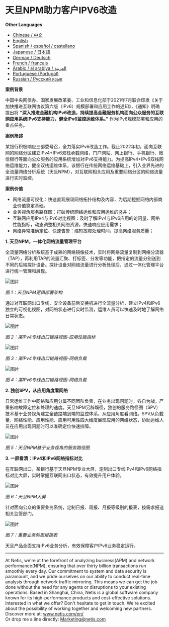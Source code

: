 # 天旦NPM助力客户IPV6改造

**Other Languages**

+ [Chinese / 中文](https://github.com/lvdeshuii/OverFlow/blob/main/docs/zh/Netis-NPM-Empowers-Customers-IPv6-Upgrade-zh.md)
+ [English](https://github.com/lvdeshuii/OverFlow/blob/main/docs/en/Netis-NPM-Empowers-Customers-IPv6-Upgrade-en.md)
+ [Spanish / español / castellano](https://github.com/lvdeshuii/OverFlow/blob/main/docs/es/Netis-NPM-Empowers-Customers-IPv6-Upgrade-es.md)
+ [Japanese / 日本語](https://github.com/lvdeshuii/OverFlow/blob/main/docs/ja/Netis-NPM-Empowers-Customers-IPv6-Upgrade-ja.md)
+ [German / Deutsch](https://github.com/lvdeshuii/OverFlow/blob/main/docs/de/Netis-NPM-Empowers-Customers-IPv6-Upgrade-de.md)
+ [French / français](https://github.com/lvdeshuii/OverFlow/blob/main/docs/fr/Netis-NPM-Empowers-Customers-IPv6-Upgrade-fr.md)
+ [Arabic / al arabiya / العربية](https://github.com/lvdeshuii/OverFlow/blob/main/docs/ar/Netis-NPM-Empowers-Customers-IPv6-Upgrade-ar.md)
+ [Portuguese (Portugal)](https://github.com/lvdeshuii/OverFlow/blob/main/docs/pt/Netis-NPM-Empowers-Customers-IPv6-Upgrade-pt.md)
+ [Russian / Русский язык](https://github.com/lvdeshuii/OverFlow/blob/main/docs/ru/Netis-NPM-Empowers-Customers-IPv6-Upgrade-ru.md)

**案例背景**

中国中央网信办、国家发展改革委、工业和信息化部于2021年7月联合印发《关于加快推进互联网协议第六版（IPv6）规模部署和应用工作的通知》，《通知》明确提出将 **“深入推进金融机构IPv6改造，持续提高金融服务机构面向公众服务的互联网应用系统IPv6支持能力，健全IPv6监控运维体系。”** 作为IPv6规模部署和应用的重点任务。

**案例简述**

某银行积极响应三部委号召，全力落实IPv6改造工作。截止2022年初，面向互联网的网络分区建立IPv4+IPv6双栈承载网络，门户网站、网上银行、手机银行、微信银行等面向公众服务的应用系统增加对IPv6支持能力。为提高IPv4+IPv6双栈网络运维能力，健全双栈运维体系，该银行在传统网络运维基础上，引入业界先进的全流量网络分析系统（天旦NPM），对互联网相关应用及重要网络分区的网络流量进行实时监控。

**案例价值**

- 网络流量可视化：快速直观展现网络拓扑结构及内容，为后期挖掘网络内部商业价值奠定基础。
- 业务视角服务路径图：打破传统网络运维和应用运维的竖井；
- 互联网应用IPv4与IPv6对比视图：及时了解IPv4与IPv6应用的访问量、网络性能指标，动态调整相关网络资源，快速响应应用需求；
- 网络异常准确定位、快速告警：缩短故障处理时间，提高网络服务质量；

**1. 天旦NPM，一体化网络流量管理平台**

全流量网络分析系统基于成熟的网络镜像技术，实时将网络流量复制到网络分流器（TAP），再利用TAP的流量汇聚、打标签、分发等功能，把指定的流量分别送到不同的后端探针设备。探针设备对网络流量进行分析处理后，通过一体化管理平台进行统一管理和展现。

![图片](https://mmbiz.qpic.cn/mmbiz_png/o672k3fsicq3hHmITGktAGic9O31RicFkrdmOY8s0Zx1QLXLJAwZPCTCVweXBzFohlQVec4ZWSD75iafRL0nuxPedQ/640?wx_fmt=png&wxfrom=5&wx_lazy=1&wx_co=1)

*图 1：天旦NPM逻辑部署架构*



通过对互联网出口专线、安全设备前后交换机进行全流量分析，建立IPv4和IPv6独立的可视化视图，对网络状态进行实时监测，运维人员可以快速及时地了解网络日常状态。

![图片](https://mmbiz.qpic.cn/mmbiz_png/o672k3fsicq3hHmITGktAGic9O31RicFkrdzV9UeJb7j2j2MdKqialiaWyAg8aaWdNAnxxkH5ibOpcL3mykCg1G68bPA/640?wx_fmt=png&wxfrom=5&wx_lazy=1&wx_co=1)

*图 2：某IPv4专线出口链路视图-应用性能指标*

![图片](https://mmbiz.qpic.cn/mmbiz_png/o672k3fsicq3hHmITGktAGic9O31RicFkrdLebyqoTAYIJEwomHz2EAtVUYrickXjJ57I8POcGUIXDL3wg7TzyibD6w/640?wx_fmt=png&wxfrom=5&wx_lazy=1&wx_co=1)

*图 3：某IPv4专线出口链路视图-网络负载*

![图片](https://mmbiz.qpic.cn/mmbiz_png/o672k3fsicq3hHmITGktAGic9O31RicFkrdNd5IJZE9kThvyGBOKXnLbicb8h9yHh7gQZXriboIntLgvIXEjXSFLUrQ/640?wx_fmt=png&wxfrom=5&wx_lazy=1&wx_co=1)

*图 4：某IPv6专线出口链路视图-网络负载*

**2. 独创SPV，从应用角度看网络**

日常运维工作中网络和应用分属不同团队负责，在业务出现问题时，各自为战，严重影响故障定位和处理的速度。天旦NPM另辟蹊径，独创的服务路径图（SPV）技术基于业务视角建立全链路端到端的监控体系，从应用角度看网络。SPV从负载量、网络性能、应用性能、应用可用性四大维度展现应用的网络状态，协助运维人员在应用出现问题时可以准确定位快速排障。

![图片](https://mmbiz.qpic.cn/mmbiz_png/o672k3fsicq3hHmITGktAGic9O31RicFkrd7ibZGpAdR6x5s4JPYOrSQqgibTXTVoK53cRxPSawqYnplztwXVAiaNIFQ/640?wx_fmt=png&wxfrom=5&wx_lazy=1&wx_co=1)

*图 5：天旦NPM基于业务视角的服务路径图*

**3. 一屏看清：IPv4和IPv6网络指标对比**

在互联网出口，某银行基于天旦NPM专业大屏，定制出口专线IPv4和IPv6网络指标对比大屏，实时掌握互联网出口状态，有效提升用户体验。

![图片](https://mmbiz.qpic.cn/mmbiz_png/o672k3fsicq3hHmITGktAGic9O31RicFkrd0icN9vsmAf2Tp1gks2V2Z3nx266D6ia02XqbTP9Jvu1srs0ve7xFa2Dw/640?wx_fmt=png&wxfrom=5&wx_lazy=1&wx_co=1)

*图 6：天旦NPM大屏*

针对面向公众的重要业务系统，定制日报、周报、月报等级别的报表，按需求报送相关监管部门。

![图片](https://mmbiz.qpic.cn/mmbiz_png/o672k3fsicq3hHmITGktAGic9O31RicFkrdIngXzdI72uJ9mrwpx0LHnmpWslsam5qu2s1R5ADQDcTos941Xz4vXg/640?wx_fmt=png&wxfrom=5&wx_lazy=1&wx_co=1)

*图 7：重要业务的周报报表*

天旦产品全面支持IPv6业务分析，有效保障客户IPv6业务稳定运行。
***
At Netis, we're at the forefront of analyzing business(APM) and network performance(NPM), ensuring that over thirty billion transactions run smoothly every day. Our commitment to system and data security is paramount, and we pride ourselves on our ability to conduct real-time analysis through network traffic mirroring. This means we can get the job done without the need for any agents or disruptions to your existing operations. Based in Shanghai, China, Netis is a global software company known for its high-performance products and cost-effective solutions. Interested in what we offer? Don't hesitate to get in touch. We're excited about the possibility of working together and welcoming new partners.  
Discover more at: www.netis.com/en/  
Or drop me a line directly: Marketing@netis.com

